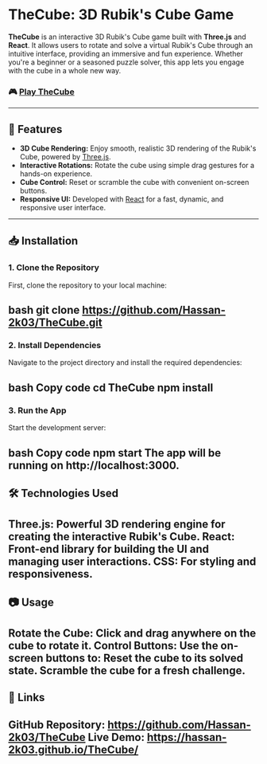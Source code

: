 # TheCube: 3D Rubik's Cube Game

**TheCube** is an interactive 3D Rubik's Cube game built with **Three.js** and **React**. It allows users to rotate and solve a virtual Rubik's Cube through an intuitive interface, providing an immersive and fun experience. Whether you're a beginner or a seasoned puzzle solver, this app lets you engage with the cube in a whole new way.

### 🎮 [Play TheCube](https://hassan-2k03.github.io/TheCube/)

---

## 🚀 Features

- **3D Cube Rendering:** Enjoy smooth, realistic 3D rendering of the Rubik's Cube, powered by [Three.js](https://threejs.org/).
- **Interactive Rotations:** Rotate the cube using simple drag gestures for a hands-on experience.
- **Cube Control:** Reset or scramble the cube with convenient on-screen buttons.
- **Responsive UI:** Developed with [React](https://reactjs.org/) for a fast, dynamic, and responsive user interface.

---

## 📥 Installation

### 1. Clone the Repository

First, clone the repository to your local machine:

bash
git clone https://github.com/Hassan-2k03/TheCube.git
---
### 2. Install Dependencies
Navigate to the project directory and install the required dependencies:

bash
Copy code
cd TheCube
npm install
---
### 3. Run the App
Start the development server:

bash
Copy code
npm start
The app will be running on http://localhost:3000.
---
## 🛠️ Technologies Used
Three.js: Powerful 3D rendering engine for creating the interactive Rubik's Cube.
React: Front-end library for building the UI and managing user interactions.
CSS: For styling and responsiveness.
---
## 📷 Usage
Rotate the Cube: Click and drag anywhere on the cube to rotate it.
Control Buttons: Use the on-screen buttons to:
Reset the cube to its solved state.
Scramble the cube for a fresh challenge.
---
## 🔗 Links
GitHub Repository: https://github.com/Hassan-2k03/TheCube
Live Demo: https://hassan-2k03.github.io/TheCube/
---
